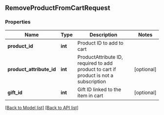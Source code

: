 ## RemoveProductFromCartRequest

### Properties
Name | Type | Description | Notes
------------ | ------------- | ------------- | -------------
**product_id** | **int** | Product ID to add to cart | 
**product_attribute_id** | **int** | ProductAttribute ID, required to add product to cart if product is not a subscription | [optional] 
**gift_id** | **int** | Gift ID linked to the item in cart | [optional] 

[[Back to Model list]](#documentation-for-models) [[Back to API list]](#documentation-for-api-endpoints)


